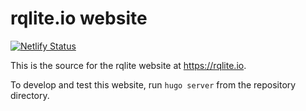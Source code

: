 # rqlite.io website
[![Netlify Status](https://api.netlify.com/api/v1/badges/80949ecb-b7d0-4ba7-8320-996a7dcf2f65/deploy-status)](https://app.netlify.com/projects/hilarious-dasik-782e38/deploys)

This is the source for the rqlite website at https://rqlite.io.

To develop and test this website, run `hugo server` from the repository directory.
